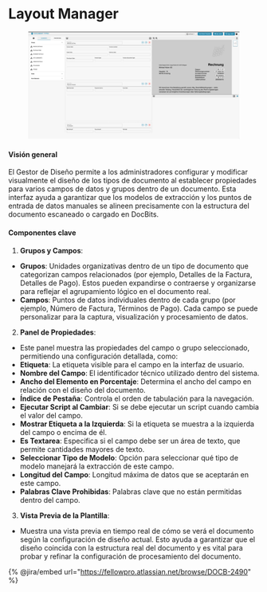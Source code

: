 # Layout Manager

<figure><img src="../../../../../.gitbook/assets/Bildschirmfoto%202024-05-08%20um%2008.46.24.png" alt=""><figcaption></figcaption></figure>

#### Visión general

El Gestor de Diseño permite a los administradores configurar y modificar visualmente el diseño de los tipos de documento al establecer propiedades para varios campos de datos y grupos dentro de un documento. Esta interfaz ayuda a garantizar que los modelos de extracción y los puntos de entrada de datos manuales se alineen precisamente con la estructura del documento escaneado o cargado en DocBits.

#### Componentes clave

1. **Grupos y Campos**:

* **Grupos**: Unidades organizativas dentro de un tipo de documento que categorizan campos relacionados (por ejemplo, Detalles de la Factura, Detalles de Pago). Estos pueden expandirse o contraerse y organizarse para reflejar el agrupamiento lógico en el documento real.
* **Campos**: Puntos de datos individuales dentro de cada grupo (por ejemplo, Número de Factura, Términos de Pago). Cada campo se puede personalizar para la captura, visualización y procesamiento de datos.

2. **Panel de Propiedades**:

* Este panel muestra las propiedades del campo o grupo seleccionado, permitiendo una configuración detallada, como:
* **Etiqueta**: La etiqueta visible para el campo en la interfaz de usuario.
* **Nombre del Campo**: El identificador técnico utilizado dentro del sistema.
* **Ancho del Elemento en Porcentaje**: Determina el ancho del campo en relación con el diseño del documento.
* **Índice de Pestaña**: Controla el orden de tabulación para la navegación.
* **Ejecutar Script al Cambiar**: Si se debe ejecutar un script cuando cambia el valor del campo.
* **Mostrar Etiqueta a la Izquierda**: Si la etiqueta se muestra a la izquierda del campo o encima de él.
* **Es Textarea**: Especifica si el campo debe ser un área de texto, que permite cantidades mayores de texto.
* **Seleccionar Tipo de Modelo**: Opción para seleccionar qué tipo de modelo manejará la extracción de este campo.
* **Longitud del Campo**: Longitud máxima de datos que se aceptarán en este campo.
* **Palabras Clave Prohibidas**: Palabras clave que no están permitidas dentro del campo.

3. **Vista Previa de la Plantilla**:

* Muestra una vista previa en tiempo real de cómo se verá el documento según la configuración de diseño actual. Esto ayuda a garantizar que el diseño coincida con la estructura real del documento y es vital para probar y refinar la configuración de procesamiento del documento.

{% @jira/embed url="https://fellowpro.atlassian.net/browse/DOCB-2490" %}
